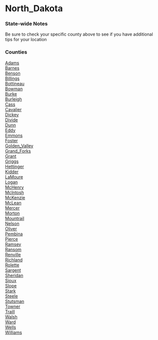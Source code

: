 # North_Dakota

### State-wide Notes
Be sure to check your specific county above to see if you have additional tips for your location

### Counties
[Adams](Adams.md)\
[Barnes](Barnes.md)\
[Benson](Benson.md)\
[Billings](Billings.md)\
[Bottineau](Bottineau.md)\
[Bowman](Bowman.md)\
[Burke](Burke.md)\
[Burleigh](Burleigh.md)\
[Cass](Cass.md)\
[Cavalier](Cavalier.md)\
[Dickey](Dickey.md)\
[Divide](Divide.md)\
[Dunn](Dunn.md)\
[Eddy](Eddy.md)\
[Emmons](Emmons.md)\
[Foster](Foster.md)\
[Golden_Valley](Golden_Valley.md)\
[Grand_Forks](Grand_Forks.md)\
[Grant](Grant.md)\
[Griggs](Griggs.md)\
[Hettinger](Hettinger.md)\
[Kidder](Kidder.md)\
[LaMoure](LaMoure.md)\
[Logan](Logan.md)\
[McHenry](McHenry.md)\
[McIntosh](McIntosh.md)\
[McKenzie](McKenzie.md)\
[McLean](McLean.md)\
[Mercer](Mercer.md)\
[Morton](Morton.md)\
[Mountrail](Mountrail.md)\
[Nelson](Nelson.md)\
[Oliver](Oliver.md)\
[Pembina](Pembina.md)\
[Pierce](Pierce.md)\
[Ramsey](Ramsey.md)\
[Ransom](Ransom.md)\
[Renville](Renville.md)\
[Richland](Richland.md)\
[Rolette](Rolette.md)\
[Sargent](Sargent.md)\
[Sheridan](Sheridan.md)\
[Sioux](Sioux.md)\
[Slope](Slope.md)\
[Stark](Stark.md)\
[Steele](Steele.md)\
[Stutsman](Stutsman.md)\
[Towner](Towner.md)\
[Traill](Traill.md)\
[Walsh](Walsh.md)\
[Ward](Ward.md)\
[Wells](Wells.md)\
[Williams](Williams.md)